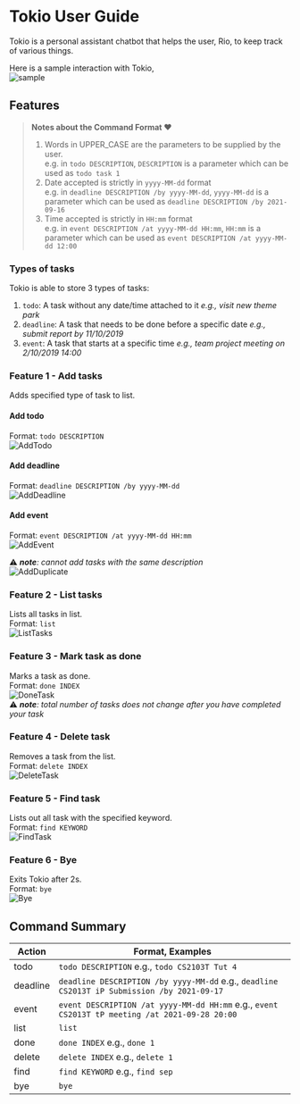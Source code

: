 # Tokio User Guide
Tokio is a personal assistant chatbot that helps the user, Rio, to keep track of various things.

Here is a sample interaction with Tokio,  
![sample](./images/sample.png)

## Features 
> __Notes about the Command Format :heart:__
> 1. Words in UPPER_CASE are the parameters to be supplied by the user.  
> e.g. in `todo DESCRIPTION`, `DESCRIPTION` is a parameter which can be used as `todo task 1`  
> 2. Date accepted is strictly in `yyyy-MM-dd` format  
> e.g. in `deadline DESCRIPTION /by yyyy-MM-dd`, `yyyy-MM-dd` is a parameter which can be used as `deadline DESCRIPTION /by 2021-09-16`  
> 3. Time accepted is strictly in `HH:mm` format  
> e.g. in `event DESCRIPTION /at yyyy-MM-dd HH:mm`, `HH:mm` is a parameter which can be used as `event DESCRIPTION /at yyyy-MM-dd 12:00`
> 

### Types of tasks
Tokio is able to store 3 types of tasks:
1. `todo`: A task without any date/time attached to it *e.g., visit new theme park*
2. `deadline`: A task that needs to be done before a specific date *e.g., submit report by 11/10/2019*
3. `event`: A task that starts at a specific time *e.g., team project meeting on 2/10/2019 14:00*

### Feature 1 - Add tasks
Adds specified type of task to list.

#### Add todo
Format: `todo DESCRIPTION`  
![AddTodo](./images/exampleTodo.png)

#### Add deadline  
Format: `deadline DESCRIPTION /by yyyy-MM-dd`  
![AddDeadline](./images/exampleDeadline.png)

#### Add event
Format: `event DESCRIPTION /at yyyy-MM-dd HH:mm`  
![AddEvent](./images/exampleEvent.png)  

:warning: *__note__: cannot add tasks with the same description*  
![AddDuplicate](./images/exampleDuplicate.png)


### Feature 2 - List tasks
Lists all tasks in list.  
Format: `list`  
![ListTasks](./images/exampleList.png)


### Feature 3 - Mark task as done
Marks a task as done.  
Format: `done INDEX`  
![DoneTask](./images/exampleDone.png)  
:warning: *__note__: total number of tasks does not change after you have completed your task*


### Feature 4 - Delete task
Removes a task from the list.  
Format: `delete INDEX`  
![DeleteTask](./images/exampleDelete.png)


### Feature 5 - Find task
Lists out all task with the specified keyword.  
Format: `find KEYWORD`  
![FindTask](./images/exampleFind.png)


### Feature 6 - Bye
Exits Tokio after 2s.  
Format: `bye`  
![Bye](./images/exampleBye.png) 


## Command Summary
Action    | Format, Examples
--------- | -----------------------------------------------------------------------------------------------
todo      | `todo DESCRIPTION`  e.g., `todo CS2103T Tut 4`  
deadline  | `deadline DESCRIPTION /by yyyy-MM-dd`  e.g., `deadline CS2013T iP Submission /by 2021-09-17`
event     | `event DESCRIPTION /at yyyy-MM-dd HH:mm`  e.g., `event CS2013T tP meeting /at 2021-09-28 20:00`
list      | `list`
done      | `done INDEX`  e.g., `done 1`
delete    | `delete INDEX`  e.g., `delete 1`
find      | `find KEYWORD`  e.g., `find sep`
bye       | `bye`
